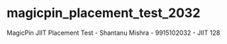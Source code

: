 # magicpin_placement_test_2032
MagicPin JIIT Placement Test - Shantanu Mishra - 9915102032 - JIIT 128
